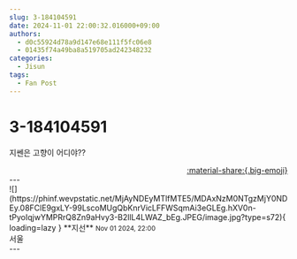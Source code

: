```yaml
---
slug: 3-184104591
date: 2024-11-01 22:00:32.016000+09:00
authors:
  - d0c55924d78a9d147e68e111f5fc06e8
  - 01435f74a49ba8a519705ad242348232
categories:
  - Jisun
tags:
  - Fan Post
---
```


# 3-184104591

<div class="post-container" markdown="1">
<div class="content-container md-sidebar__scrollwrap" markdown="1">

지쎈은 고향이 어디야??

</div>
</div>

<div style="text-align: right;" markdown="1">
<a href="https://weverse.io/fromis9/fanpost/3-184104591" style="text-align: right;">:material-share:{.big-emoji}</a>
</div>
---

<div class="comments-container md-sidebar__scrollwrap" markdown="1">
<div class="comment" markdown="1">
<div class='id-container' markdown="1">
![](https://phinf.wevpstatic.net/MjAyNDEyMTlfMTE5/MDAxNzM0NTgzMjY0NDEy.08FClE9gxLY-99LscoMUgQbKnrVicLFFWSqmAi3eGLEg.hXV0n-tPyoIqjwYMPRrQ8Zn9aHvy3-B2llL4LWAZ_bEg.JPEG/image.jpg?type=s72){ loading=lazy }
**<span class="artist">지선</span>** <small>Nov 01 2024, 22:00</small><br>
</div>
<div class='comment-body' markdown="1">
서울
</div>
</div>
</div>
---
